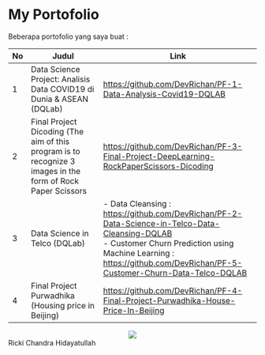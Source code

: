 # My Portofolio


Beberapa portofolio yang saya buat : 

No |  Judul  | Link |
------|--------|---------------|
1|Data Science Project: Analisis Data COVID19 di Dunia & ASEAN (DQLab)     |  https://github.com/DevRichan/PF-1-Data-Analysis-Covid19-DQLAB  |
2|Final Project Dicoding (The aim of this program is to recognize 3 images in the form of Rock Paper Scissors |https://github.com/DevRichan/PF-3-Final-Project-DeepLearning-RockPaperScissors-Dicoding|
3| Data Science in Telco (DQLab)   | - Data Cleansing :  https://github.com/DevRichan/PF-2-Data-Science-in-Telco-Data-Cleansing-DQLAB <br> - Customer Churn Prediction using Machine Learning :  https://github.com/DevRichan/PF-5-Customer-Churn-Data-Telco-DQLAB |
4|Final Project Purwadhika (Housing price in Beijing)|  https://github.com/DevRichan/PF-4-Final-Project-Purwadhika-House-Price-In-Beijing |


<center><img src="https://user-images.githubusercontent.com/53082147/101026382-6975b900-35a9-11eb-8348-808f386f2801.jpeg"></center>
Ricki Chandra Hidayatullah

